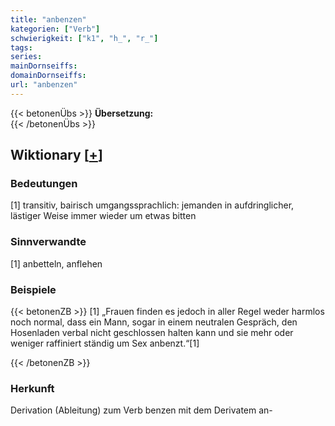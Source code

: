 ```yaml
---
title: "anbenzen"
kategorien: ["Verb"]
schwierigkeit: ["k1", "h_", "r_"]
tags:
series:
mainDornseiffs:
domainDornseiffs:
url: "anbenzen"
---
```


{{< betonenÜbs >}}
**Übersetzung:**  
{{< /betonenÜbs >}}

## Wiktionary [[+](https://de.wiktionary.org/wiki/anbenzen)]

### Bedeutungen
[1] transitiv, bairisch umgangssprachlich: jemanden in aufdringlicher, lästiger Weise immer wieder um etwas bitten  

### Sinnverwandte
[1] anbetteln, anflehen  

### Beispiele
{{< betonenZB >}}
[1] „Frauen finden es jedoch in aller Regel weder harmlos noch normal, dass ein Mann, sogar in einem neutralen Gespräch, den Hosenladen verbal nicht geschlossen halten kann und sie mehr oder weniger raffiniert ständig um Sex anbenzt.“[1]  

{{< /betonenZB >}}
### Herkunft
Derivation (Ableitung) zum Verb benzen mit dem Derivatem an-  


